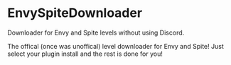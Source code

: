 # EnvySpiteDownloader
Downloader for Envy and Spite levels without using Discord.

The offical (once was unoffical) level downloader for Envy and Spite!
Just select your plugin install and the rest is done for you!
